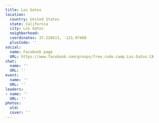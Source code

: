 ```yaml
---
title: Los Gatos
location:
  country: United States
  state: California
  city: Los Gatos
  neighborhood: 
  coordinates: 37.226611, -121.97468
  plusCode: ''
social:
  name: Facebook page
  URL: https://www.facebook.com/groups/free.code.camp.Los.Gatos.CA
chat:
  name: ''
  URL: ''
event:
  name: ''
  URL: ''
leaders:
- name: ''
  URL: ''
photos:
  old: 
  cover: ''
---
```

